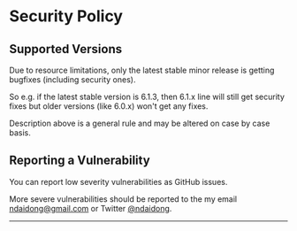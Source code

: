 # Security Policy

## Supported Versions

Due to resource limitations, only the latest stable minor release is getting bugfixes (including security ones).

So e.g. if the latest stable version is 6.1.3, then 6.1.x line will still get security fixes but older versions (like 6.0.x) won't get any fixes.

Description above is a general rule and may be altered on case by case basis.

## Reporting a Vulnerability

You can report low severity vulnerabilities as GitHub issues.

More severe vulnerabilities should be reported to the my email ndaidong@gmail.com or Twitter [@ndaidong](https://twitter.com/ndaidong).

---
